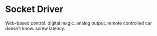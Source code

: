 # Socket Driver

Web-based control. digital magic. analog output. remote controlled car doesn't know. screw latency.
